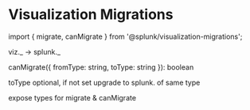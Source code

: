 # Visualization Migrations

import { migrate, canMigrate } from '@splunk/visualization-migrations';

viz._ -> splunk._

canMigrate({
fromType: string,
toType: string
}): boolean

toType optional, if not set upgrade to splunk. of same type

expose types for migrate & canMigrate
